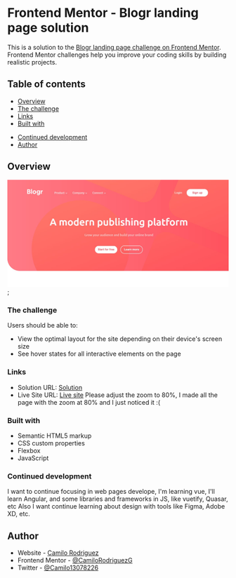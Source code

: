 # Frontend Mentor - Blogr landing page solution

This is a solution to the [Blogr landing page challenge on Frontend Mentor](https://www.frontendmentor.io/challenges/blogr-landing-page-EX2RLAApP). Frontend Mentor challenges help you improve your coding skills by building realistic projects. 

## Table of contents

- [Overview](#overview)
- [The challenge](#the-challenge)
- [Links](#links)
- [Built with](#built-with)
<!-- - [What I learned](#what-i-learned) -->
- [Continued development](#continued-development)
- [Author](#author)

## Overview

![screenshot](https://github.com/CamiloRodriguezG/blogr-landing-page/blob/master/design/overview.jpg);

### The challenge

Users should be able to:

- View the optimal layout for the site depending on their device's screen size
- See hover states for all interactive elements on the page

### Links

- Solution URL: [Solution](https://www.frontendmentor.io/solutions/blogr-landing-page-gFotgTkQP)
- Live Site URL: [Live site](https://naughty-ride-1bb35e.netlify.app/) Please adjust the zoom to 80%, I made all the page with the zoom at 80% and I just noticed it :(

### Built with

- Semantic HTML5 markup
- CSS custom properties
- Flexbox
- JavaScript

<!-- ### What I learned

Use this section to recap over some of your major learnings while working through this project. Writing these out and providing code samples of areas you want to highlight is a great way to reinforce your own knowledge.

To see how you can add code snippets, see below:

```html
<h1>Some HTML code I'm proud of</h1>
```
```css
.proud-of-this-css {
  color: papayawhip;
}
```
```js
const proudOfThisFunc = () => {
  console.log('🎉')
}
``` 

If you want more help with writing markdown, we'd recommend checking out [The Markdown Guide](https://www.markdownguide.org/) to learn more. -->


### Continued development

I want to continue focusing in web pages develope, I'm learning vue, I'll learn Angular, and some libraries and frameworks in JS, like vuetify, Quasar, etc
Also I want continue learning about design with tools like Figma, Adobe XD, etc.

## Author

- Website - [Camilo Rodriguez](https://portfolio-mu-snowy.vercel.app/)
- Frontend Mentor - [@CamiloRodriguezG](https://www.frontendmentor.io/profile/CamiloRodriguezG)
- Twitter - [@Camilo13078226](https://www.twitter.com/Camilo13078226)
